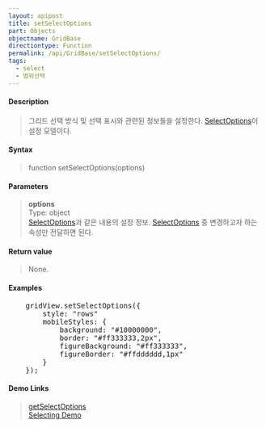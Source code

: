 ```yaml
---
layout: apipost
title: setSelectOptions
part: Objects
objectname: GridBase
directiontype: Function
permalink: /api/GridBase/setSelectOptions/
tags:
  - select
  - 범위선택
---
```



#### Description

> 그리드 선택 방식 및 선택 표시와 관련된 정보들을 설정한다. [SelectOptions](/api/types/SelectOptions/)이 설정 모델이다.

#### Syntax

> function setSelectOptions(options)

#### Parameters

> **options**  
> Type: object  
> [SelectOptions](/api/types/SelectOptions/)과 같은 내용의 설정 정보. [SelectOptions](/api/types/SelectOptions/) 중 변경하고자 하는 속성만 전달하면 된다.  

#### Return value

> None.

#### Examples 

<pre class="prettyprint">
    gridView.setSelectOptions({
        style: "rows"
        mobileStyles: {
            background: "#10000000",
			border: "#ff333333,2px",
			figureBackground: "#ff333333",
			figureBorder: "#ffdddddd,1px"
        }
    });
</pre>

#### Demo Links
> [getSelectOptions](/api/GridBase/getSelectOptions)  
> [Selecting Demo](http://demo.realgrid.com/Demo/Selecting)